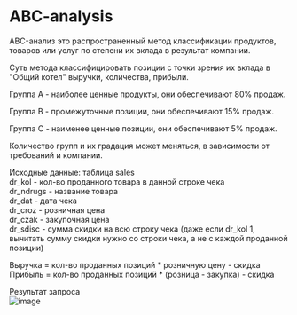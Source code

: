 # ABC-analysis
ABC-анализ это распространенный метод классификации продуктов, товаров или услуг по степени их вклада в результат компании.  

Суть метода классифицировать позиции с точки зрения их вклада в "Общий котел" выручки, количества, прибыли.  

Группа А - наиболее ценные продукты, они обеспечивают 80% продаж.  

Группа В - промежуточные позиции, они обеспечивают 15% продаж.  

Группа С - наименее ценные позиции, они обеспечивают 5% продаж.

Количество групп и их градация может меняться, в зависимости от требований и компании.
 

Исходные данные: таблица sales  
dr_kol - кол-во проданного товара в данной строке чека  
dr_ndrugs - название товара  
dr_dat - дата чека  
dr_croz - розничная цена  
dr_czak - закупочная цена  
dr_sdisc - сумма скидки на всю строку чека (даже если dr_kol 1, вычитать сумму скидки нужно со строки чека, а не с каждой проданной позиции)  

Выручка = кол-во проданных позиций * розничную цену - скидка
Прибыль = кол-во проданных позиций * (розница - закупка) - скидка  

Результат запроса  
![image](https://github.com/anton2010000/ABC-analysis/assets/94874805/d884e7e8-5d68-43aa-8c97-91a8f4f4510d)

